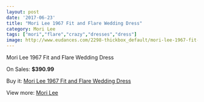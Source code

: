 ```yaml
---
layout: post
date: '2017-06-23'
title: "Mori Lee 1967 Fit and Flare Wedding Dress"
category: Mori Lee
tags: ["mori","flare","crazy","dresses","dress"]
image: http://www.eudances.com/2298-thickbox_default/mori-lee-1967-fit-and-flare-wedding-dress.jpg
---
```

Mori Lee 1967 Fit and Flare Wedding Dress

On Sales: **$390.99**
<a href="https://www.eudances.com/en/mori-lee/765-mori-lee-1967-fit-and-flare-wedding-dress.html"><amp-img layout="responsive" width="600" height="600" src="//www.eudances.com/2298-thickbox_default/mori-lee-1967-fit-and-flare-wedding-dress.jpg" alt="Mori Lee 1967 Fit and Flare Wedding Dress 0" /></a>
<a href="https://www.eudances.com/en/mori-lee/765-mori-lee-1967-fit-and-flare-wedding-dress.html"><amp-img layout="responsive" width="600" height="600" src="//www.eudances.com/2300-thickbox_default/mori-lee-1967-fit-and-flare-wedding-dress.jpg" alt="Mori Lee 1967 Fit and Flare Wedding Dress 1" /></a>
<a href="https://www.eudances.com/en/mori-lee/765-mori-lee-1967-fit-and-flare-wedding-dress.html"><amp-img layout="responsive" width="600" height="600" src="//www.eudances.com/2299-thickbox_default/mori-lee-1967-fit-and-flare-wedding-dress.jpg" alt="Mori Lee 1967 Fit and Flare Wedding Dress 2" /></a>

Buy it: [Mori Lee 1967 Fit and Flare Wedding Dress](https://www.eudances.com/en/mori-lee/765-mori-lee-1967-fit-and-flare-wedding-dress.html "Mori Lee 1967 Fit and Flare Wedding Dress")

View more: [Mori Lee](https://www.eudances.com/en/9-mori-lee "Mori Lee")